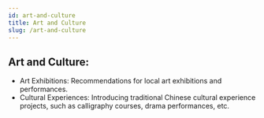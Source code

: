```yaml
---
id: art-and-culture
title: Art and Culture
slug: /art-and-culture
---
```



## Art and Culture:

- Art Exhibitions: Recommendations for local art exhibitions and performances.
- Cultural Experiences: Introducing traditional Chinese cultural experience projects, such as calligraphy courses, drama performances, etc.


